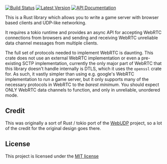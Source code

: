 [![Build Status](https://img.shields.io/circleci/project/github/kyren/webrtc-unreliable.svg)](https://circleci.com/gh/kyren/webrtc-unreliable)
[![Latest Version](https://img.shields.io/crates/v/webrtc-unreliable.svg)](https://crates.io/crates/webrtc-unreliable)
[![API Documentation](https://docs.rs/webrtc-unreliable/badge.svg)](https://docs.rs/webrtc-unreliable)

This is a Rust library which allows you to write a game server with browser
based clients and UDP-like networking.

It requires a tokio runtime and provides an async API for accepting WebRTC
connections from browsers and sending and receiving WebRTC unreliable data
channel messages from multiple clients.

The full set of protocols needed to implement WebRTC is daunting.  This crate
does not use an external WebRTC implementation or even a pre-existing SCTP
implementation, currently the only major part of WebRTC that this library
doesn't handle internally is DTLS, which it uses the `openssl` crate for.  As
such, it vastly simpler than using e.g. google's WebRTC implementation to run a
game server, but it only supports many of the necessary protocols in WebRTC to
the *barest minimum*.  You should expect ONLY WebRTC data channels to function,
and only in unreliable, unordered mode.

## Credit

This was originally a sort of Rust / tokio port of the
[WebUDP](https://github.com/seemk/WebUdp) project, so a lot of the credit for
the original design goes there.

## License

This project is licensed under the [MIT license](LICENSE)
